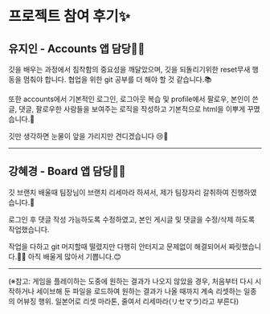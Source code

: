 # 프로젝트 참여 후기✨

## 유지인 - Accounts 앱 담당👩‍💻

깃을 배우는 과정에서 침착함의 중요성을 깨달았으며,
깃을 되돌리기위한 reset무새 행동을 멈춰야 합니다.
협업을 위한 git 공부를 더 해야 할 것 같습니다.📚

또한 accounts에서 기본적인 로그인, 로그아웃 복습 및
profile에서 팔로우, 본인이 쓴 글, 댓글, 팔로우한 사람들을 보여주는
로직을 작성하고 기본적으로 html을 이뿌게 꾸몄습니다.🎨

깃만 생각하면 눈물이 앞을 가리지만 견디겠습니다 😢💪

---

## 강혜경 - Board 앱 담당👩‍💻


깃 브랜치 배울때 팀장님이 브랜치 리세마라 하셔서, 제가 팀장자리 갈취하여 진행하였습니다.🎉

로그인 후 댓글 작성 가능하도록 수정하였고,
본인 게시글 및 댓글을 수정/삭제 하도록 작업했습니다.

작업을 다하고 git 머지할때 떨렸지만 다행히 안터지고 문제없이 해결되어서 짜릿했습니다.🙌✨
아직 배울게 많아서 기쁩니다.😊

---


(※참고: 게임을 플레이하는 도중에 원하는 결과가 나오지 않았을 경우, 처음부터 다시 시작하거나 세이브해 둔 파일을 로드하여 원하는 결과가 나올 때까지 계속 리셋하는 일종의 어뷰징 행위. 일본어로 리셋 마라톤, 줄여서 리세마라(リセマラ)라고 부른다)
